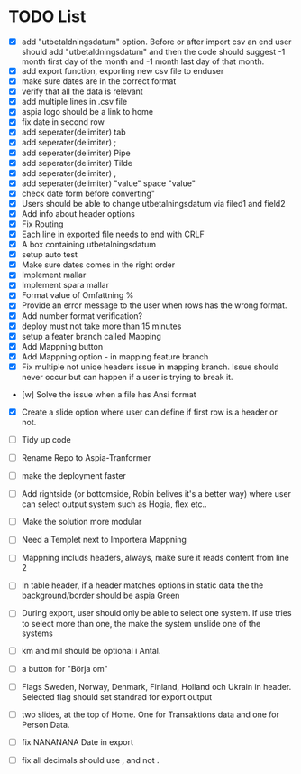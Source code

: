 # TODO List

- [x] add "utbetaldningsdatum" option. Before or after import csv an end user should add "utbetaldningsdatum" and then the code should suggest -1 month first day of the month and -1 month last day of that month. 
- [x] add export function, exporting new csv file to enduser
- [x] make sure dates are in the correct format
- [x] verify that all the data is relevant
- [x] add multiple lines in .csv file
- [x] aspia logo should be a link to home
- [x] fix date in second row
- [x] add seperater(delimiter) tab
- [x] add seperater(delimiter) ;
- [x] add seperater(delimiter) Pipe
- [x] add seperater(delimiter) Tilde
- [x] add seperater(delimiter) ,
- [x] add seperater(delimiter) "value" space "value"
- [x] check date form before converting"
- [x] Users should be able to change utbetalningsdatum via filed1 and field2
- [x] Add info about header options
- [x] Fix Routing
- [x] Each line in exported file needs to end with CRLF
- [x] A box containing utbetalningsdatum
- [x] setup auto test
- [x] Make sure dates comes in the right order
- [x] Implement mallar
- [x] Implement spara mallar
- [x] Format value of Omfattning % 
- [x] Provide an error message to the user when rows has the wrong format.
- [x] Add number format verification?
- [x] deploy must not take more than 15 minutes
- [x] setup a feater branch called Mapping
- [x] Add Mappning button
- [x] Add Mappning option - in mapping feature branch
- [x] Fix multiple not uniqe headers issue in mapping branch. Issue should never occur but can happen if a user is trying to break it.
- [w] Solve the issue when a file has Ansi format
- [x] Create a slide option where user can define if first row is a header or not.
- [ ] Tidy up code
- [ ] Rename Repo to Aspia-Tranformer
- [ ] make the deployment faster
- [ ] Add rightside (or bottomside,  Robin belives it's a better way) where user can select output system such as Hogia, flex etc..
- [ ] Make the solution more modular
- [ ] Need a Templet next to Importera Mappning
- [ ] Mappning includs headers, always, make sure it reads content from line 2
- [ ] In table header, if a header matches options in static data the the background/border should be aspia Green
- [ ] During export, user should only be able to select one system. If use tries to select more than one, the make the system unslide one of the systems
- [ ] km and mil should be optional i Antal.
- [ ] a button for "Börja om"
- [ ] Flags Sweden, Norway, Denmark, Finland, Holland och Ukrain in header. Selected flag should set standrad for export output
- [ ] two slides, at the top of Home. One for Transaktions data and one for Person Data.
- [ ] fix NANANANA Date in export
- [ ] fix all decimals should use , and not .










